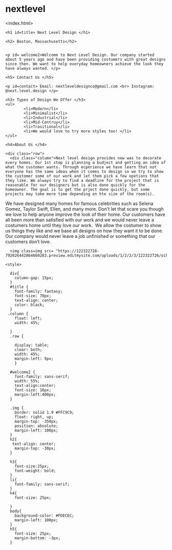 # nextlevel
<index.html>
  
  <head>
    <title> Next Level Design </title>
    <link rel="stylesheet" type="">
  </head>
  <body>
    
    <h1 id=title> Next Level Design </h1>
    
    <h2> Boston, Massachusetts</h2>
    
    
    <p id= welcome2>Welcome to Next Level Design. Our company started about 5 years ago and have been providing costumers with great designs since then. We want to help everyday homeowners achieve the look they have always wanted. </p>
    
    <h5> Contact Us </h5>
    
    <p id=contact> Email: nextleveldesignco@gmail.com <br> Instagram: @next.level.design </p>
    
    <h3> Types of Design We Offer </h3>
    <ul>
            <li>Modern</li>
            <li>Minimalist</li>
            <li>Industrial</li>
            <li>Mid-Centruy</li>
            <li>Trasitional</li>
            <li>We would love to try more styles too! </li>
    </ul>
    
    <h4>About Us </h4>
    
    <div class="row">
      <div class="column">Next level design provides new was to decorate every homes. Our 1st step is planning a budject and getting an idea of what the customer wants. Through ecperience we have learn that not everyone has the same ideas when it comes to design so we try to show the customer some of our work and let them pick a few opetions that they like. We always try to find a deadline for the project that is reasonable for our designers but is also done quickly for the homeowner. The goal is to get the prject done quickly, but some projects may take more time depending on hte size of the room(s).
</div>
      <div class="column"> We have designed many homes for famous celebrities such as Selena Gomez, Taylor Swift, Ellen, and many more. Don't let that scare you though we love to help anyone improve the look of their home. Our customers have all been more than satisfied with our work and we would never leave a costumers home until they love our work. ­­­­ We allow the costumer to show us things they like and we base all designs on how they want it to be done. Our company would never leave a job unfinished or something that  our customers don’t love.</div>
    </body>
     
    
      <img class=img src= "https://122322726-792026442864660283.preview.editmysite.com/uploads/1/2/2/3/122322726/oikos_1.jpg">
      
    <style>
      
      div{
        column-gap: 15px;
      }
      #title {
        font-family: fantasy;
        font-size: 70px;
        text-align: center;
        color: black;
      }
     .column {
        float: left;
        width: 45%;
       
      }
      .row {
        
        display: table;
        clear: both;
        width: 45%;
        margin-left: 5px;
        }
      
      #welcome2 {
        font-family: sans-serif;
        width: 55%;
        text-align:center;
        font-size: 16px;
        margin-left:400px;
      }
    
      .img {
        border: solid 1.9 #FFC9C9;
        float: right, up;
        margin-top: -350px;
        position: absolute;
        margin-left: 100px;
      }
      h2{
       text-align: center;
        margin-top: -30px;
      }

      h3{
        font-size:25px;
        font-weight: bold;
      }
      li{
        font-family: sans-serif;
      }
      h4{
        font-size: 25px;
        
      }
      body{
        background-color: #FDECEC;
        margin-left: 100px;
      }
      h5{
        font-size: 25px;
        margin-bottom: -3px;
      }
